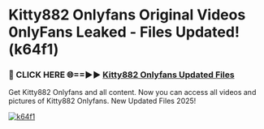 # Kitty882 Onlyfans Original Videos 0nlyFans Leaked - Files Updated! (k64f1)

<h3>🔴 CLICK HERE 🌐==►► <a href="https://tinyurl.com/2m67pmp6" rel="nofollow">Kitty882 Onlyfans Updated Files</a></h3>

Get Kitty882 Onlyfans and all content. Now you can access all videos and pictures of Kitty882 Onlyfans. New Updated Files 2025!

[![k64f1](https://i.imgur.com/H4QAA4z.gif)](https://tinyurl.com/2m67pmp6)